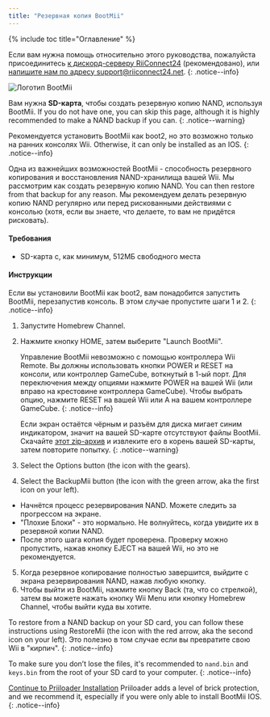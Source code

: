 ```yaml
---
title: "Резервная копия BootMii"
---
```


{% include toc title="Оглавление" %}

Если вам нужна помощь относительно этого руководства, пожалуйста присоединитесь [к дискорд-серверу RiiConnect24](https://discord.gg/rc24) (рекомендовано), или [напишите нам по адресу support@riiconnect24.net](mailto:support@riiconnect24.net).
{: .notice--info}

![Логотип BootMii](/images/bootmii.png)

Вам нужна **SD-карта**, чтобы создать резервную копию NAND, используя BootMii. If you do not have one, you can skip this page, although it is highly recommended to make a NAND backup if you can.
{: .notice--warning}

Рекомендуется установить BootMii как boot2, но это возможно только на ранних консолях Wii. Otherwise, it can only be installed as an IOS.
{: .notice--info}

Одна из важнейших возможностей BootMii - способность резервного копирования и восстановления NAND-хранилища вашей Wii. Мы рассмотрим как создать резервную копию NAND. You can then restore from that backup for any reason. Мы рекомендуем делать резервную копию NAND регулярно или перед рискованными действиями с консолью (хотя, если вы знаете, что делаете, то вам не придётся рисковать).

#### Требования
* SD-карта с, как минимум, 512МБ свободного места

#### Инструкции
Если вы установили BootMii как boot2, вам понадобится запустить BootMii, перезапустив консоль. В этом случае пропустите шаги 1 и 2.
{: .notice--info}
1. Запустите Homebrew Channel.
2. Нажмите кнопку HOME, затем выберите "Launch BootMii".

    Управление BootMii невозможно с помощью контроллера Wii Remote. Вы должны использовать кнопки POWER и RESET на консоли, или контроллер GameCube, воткнутый в 1-ый порт. Для переключения между опциями нажмите POWER на вашей Wii (или вправо на крестовине контроллера GameCube). Чтобы выбрать опцию, нажмите RESET на вашей Wii или A на вашем контроллере GameCube.
    {: .notice--info}


    Если экран остаётся чёрным и разъём для диска мигает синим индикатором, значит на вашей SD-карте отсутствуют файлы BootMii. Скачайте [этот zip-архив](https://static.hackmii.com/bootmii_sd_files.zip) и извлеките его в корень вашей SD-карты, затем повторите попытку.
    {: .notice--warning}

3. Select the Options button (the icon with the gears).
4. Select the BackupMii button (the icon with the green arrow, aka the first icon on your left).
- Начнётся процесс резервирования NAND. Можете следить за прогрессом на экране.
- "Плохие Блоки" - это нормально. Не волнуйтесь, когда увидите их в резервной копии NAND.
- После этого шага копия будет проверена. Проверку можно пропустить, нажав кнопку EJECT на вашей Wii, но это не рекомендуется.
5. Когда резервное копирование полностью завершится, выйдите с экрана резервирования NAND, нажав любую кнопку.
6. Чтобы выйти из BootMii, нажмите кнопку Back (та, что со стрелкой), затем вы можете нажать кнопку Wii Menu или кнопку Homebrew Channel, чтобы выйти куда вы хотите.

To restore from a NAND backup on your SD card, you can follow these instructions using RestoreMii (the icon with the red arrow, aka the second icon on your left). Это полезно в том случае если вы превратите свою Wii в "кирпич".
{: .notice--info}

To make sure you don’t lose the files, it's recommended to `nand.bin` and `keys.bin` from the root of your SD card to your computer.
{: .notice--info}

[Continue to Priiloader Installation](priiloader) Priiloader adds a level of brick protection, and we recommend it, especially if you were only able to install BootMii IOS.
{: .notice--info}
